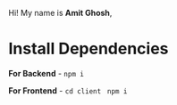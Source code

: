 
Hi! My name is **Amit Ghosh**,

# Install Dependencies

**For Backend** - `npm i`

**For Frontend** - `cd client` ` npm i`